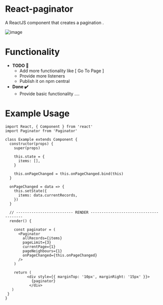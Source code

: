 # React-paginator
A ReactJS component that creates a pagination .

![image](https://user-images.githubusercontent.com/20374208/67392023-77849800-f5a8-11e9-8cd9-95e6eed9bdf0.png)


# Functionality
- **TODO 🚧**
  - Add more functionality like [ Go To Page ]
  - Provide more listeners
  - Publish it on npm central
- **Done ✔️**
  - Provide basic functionality
....

# Example Usage 

```JS
import React, { Component } from 'react'
import Paginator from 'Paginator'

class Example extends Component {
  constructor(props) {
    super(props)

    this.state = {
      items: [],
    }

    this.onPageChanged = this.onPageChanged.bind(this)
  }

  onPageChanged = data => {
    this.setState({
      items: data.currentRecords,
    })
  }

  // -------------------------- RENDER ---------------------------------------
  render() {

    const paginator = (
      <Paginator
        allRecords={items}
        pageLimit={3}
        currentPage={1}
        pageNeighbours={1}
        onPageChanged={this.onPageChanged}
      />
    )
    
    return (
          <div style={{ marginTop: '10px', marginRight: '15px' }}>
            {paginator}
           </div>
   )
 }
}   

```

